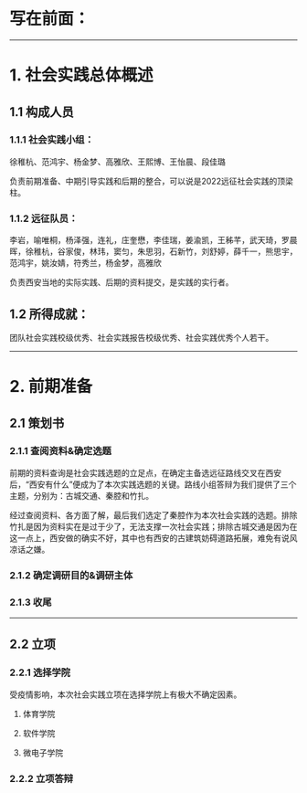 # 写在前面：

---

# 1. 社会实践总体概述

## 1.1 构成人员 

###  1.1.1 社会实践小组：

徐稚杭、范鸿宇、杨金梦、高雅欣、王熙博、王怡晨、段佳璐

负责前期准备、中期引导实践和后期的整合，可以说是2022远征社会实践的顶梁柱。

### 1.1.2 远征队员： 

李岩，喻唯桐，杨泽强，连礼，庄奎懋，李佳瑞，姜渝凯，王秭芊，武天琦，罗晨晖，徐稚杭，谷家俊，林玮，窦匀，朱思羽，石新竹，刘舒婷，薛千一，熊思宇，范鸿宇，姚汝婧，符秀兰，杨金梦，高雅欣

负责西安当地的实际实践、后期的资料提交，是实践的实行者。  

## 1.2 所得成就：

团队社会实践校级优秀、社会实践报告校级优秀、社会实践优秀个人若干。

---

# 2. 前期准备 

## 2.1 策划书 

### 2.1.1 查阅资料&确定选题

前期的资料查询是社会实践选题的立足点，在确定主备选远征路线交叉在西安后，“西安有什么”便成为了本次实践选题的关键。路线小组答辩为我们提供了三个主题，分别为：古城交通、秦腔和竹扎。

经过查阅资料、各方面了解，最后我们选定了秦腔作为本次社会实践的选题。排除竹扎是因为资料实在是过于少了，无法支撑一次社会实践；排除古城交通是因为在这一点上，西安做的确实不好，其中也有西安的古建筑妨碍道路拓展，难免有说风凉话之嫌。

### 2.1.2 确定调研目的&调研主体

### 2.1.3 收尾

___

## 2.2 立项

### 2.2.1 选择学院
受疫情影响，本次社会实践立项在选择学院上有极大不确定因素。
1. 体育学院

2. 软件学院
3. 微电子学院

### 2.2.2 立项答辩

<!--stackedit_data:
eyJoaXN0b3J5IjpbMTc2NDQ3NjM1MiwtNjAyNTkxOTU0LDIyMT
IyOTgzMCwtMTAxNzQ2NjQzLDk5OTY2Mjk4Nl19
-->